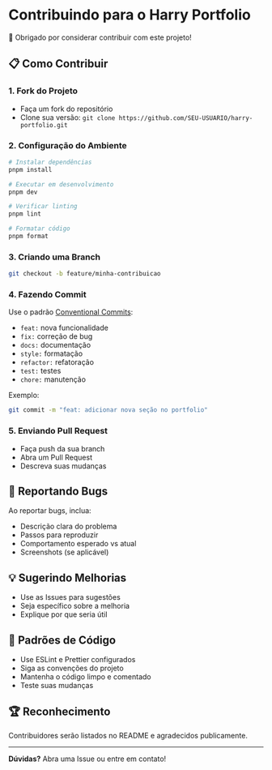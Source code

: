 # Contribuindo para o Harry Portfolio

🎉 Obrigado por considerar contribuir com este projeto!

## 📋 Como Contribuir

### 1. Fork do Projeto

- Faça um fork do repositório
- Clone sua versão: `git clone https://github.com/SEU-USUARIO/harry-portfolio.git`

### 2. Configuração do Ambiente

```bash
# Instalar dependências
pnpm install

# Executar em desenvolvimento
pnpm dev

# Verificar linting
pnpm lint

# Formatar código
pnpm format
```

### 3. Criando uma Branch

```bash
git checkout -b feature/minha-contribuicao
```

### 4. Fazendo Commit

Use o padrão [Conventional Commits](https://conventionalcommits.org/):

- `feat:` nova funcionalidade
- `fix:` correção de bug
- `docs:` documentação
- `style:` formatação
- `refactor:` refatoração
- `test:` testes
- `chore:` manutenção

Exemplo:

```bash
git commit -m "feat: adicionar nova seção no portfolio"
```

### 5. Enviando Pull Request

- Faça push da sua branch
- Abra um Pull Request
- Descreva suas mudanças

## 🐛 Reportando Bugs

Ao reportar bugs, inclua:

- Descrição clara do problema
- Passos para reproduzir
- Comportamento esperado vs atual
- Screenshots (se aplicável)

## 💡 Sugerindo Melhorias

- Use as Issues para sugestões
- Seja específico sobre a melhoria
- Explique por que seria útil

## 📝 Padrões de Código

- Use ESLint e Prettier configurados
- Siga as convenções do projeto
- Mantenha o código limpo e comentado
- Teste suas mudanças

## 🏆 Reconhecimento

Contribuidores serão listados no README e agradecidos publicamente.

---

**Dúvidas?** Abra uma Issue ou entre em contato!
